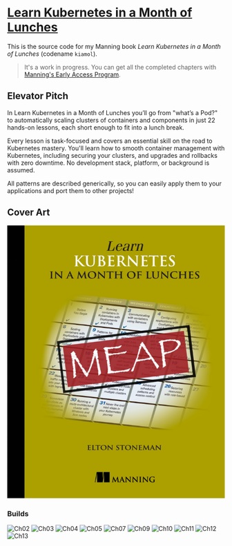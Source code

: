 # [Learn Kubernetes in a Month of Lunches](https://www.manning.com/books/learn-kubernetes-in-a-month-of-lunches)

This is the source code for my Manning book _Learn Kubernetes in a Month of Lunches_ (codename `kiamol`).

> It's a work in progress. You can get all the completed chapters with [Manning's Early Access Program](https://www.manning.com/books/learn-kubernetes-in-a-month-of-lunches).

## Elevator Pitch

In Learn Kubernetes in a Month of Lunches you’ll go from "what’s a Pod?" to automatically scaling clusters of containers and components in just 22 hands-on lessons, each short enough to fit into a lunch break. 

Every lesson is task-focused and covers an essential skill on the road to Kubernetes mastery. You'll learn how to smooth container management with Kubernetes, including securing your clusters, and upgrades and rollbacks with zero downtime. No development stack, platform, or background is assumed. 

All patterns are described generically, so you can easily apply them to your applications and port them to other projects!

## Cover Art

![Cover of the book, Learn Kubernetes in a Month of Lunches](docs/img/cover_meap.jpg)

### Builds

![Ch02](https://github.com/sixeyed/kiamol/workflows/Ch02%20Image%20Builds/badge.svg)
![Ch03](https://github.com/sixeyed/kiamol/workflows/Ch03%20Image%20Builds/badge.svg)
![Ch04](https://github.com/sixeyed/kiamol/workflows/Ch04%20Image%20Builds/badge.svg)
![Ch05](https://github.com/sixeyed/kiamol/workflows/Ch05%20Image%20Builds/badge.svg)
![Ch07](https://github.com/sixeyed/kiamol/workflows/Ch07%20Image%20Builds/badge.svg)
![Ch09](https://github.com/sixeyed/kiamol/workflows/Ch09%20Image%20Builds/badge.svg)
![Ch10](https://github.com/sixeyed/kiamol/workflows/Ch10%20Image%20Builds/badge.svg)
![Ch11](https://github.com/sixeyed/kiamol/workflows/Ch11%20Image%20Builds/badge.svg)
![Ch12](https://github.com/sixeyed/kiamol/workflows/Ch12%20Image%20Builds/badge.svg)
![Ch13](https://github.com/sixeyed/kiamol/workflows/Ch13%20Image%20Builds/badge.svg)